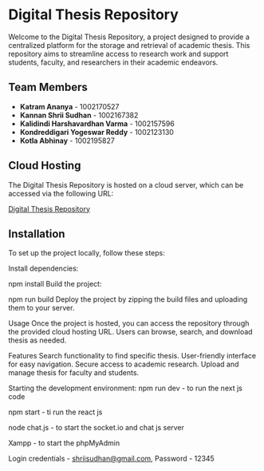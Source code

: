 # Digital Thesis Repository

Welcome to the Digital Thesis Repository, a project designed to provide a centralized platform for the storage and retrieval of academic thesis. This repository aims to streamline access to research work and support students, faculty, and researchers in their academic endeavors.

## Team Members

- **Katram Ananya** - 1002170527
- **Kannan Shrii Sudhan** - 1002167382
- **Kalidindi Harshavardhan Varma** - 1002157596
- **Kondreddigari Yogeswar Reddy** - 1002123130
- **Kotla Abhinay** - 1002195827

## Cloud Hosting

The Digital Thesis Repository is hosted on a cloud server, which can be accessed via the following URL:

[Digital Thesis Repository](https://sxk7382.uta.cloud/)

## Installation

To set up the project locally, follow these steps:

Install dependencies:

npm install
Build the project:

npm run build
Deploy the project by zipping the build files and uploading them to your server.

Usage
Once the project is hosted, you can access the repository through the provided cloud hosting URL. Users can browse, search, and download thesis as needed.

Features
Search functionality to find specific thesis.
User-friendly interface for easy navigation.
Secure access to academic research.
Upload and manage thesis for faculty and students.

Starting the development environment:
npm run dev -
to run the next js code

npm start -
ti run the react js

node chat.js -
to start the socket.io and chat js server


Xampp - to start the phpMyAdmin

Login credentials - shriisudhan@gmail.com, Password - 12345